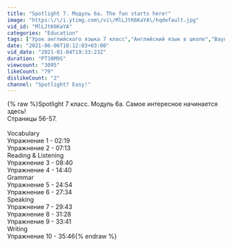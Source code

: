 ```yaml
---
title: "Spotlight 7. Модуль 6a. The fun starts here!"
image: "https:\/\/i.ytimg.com\/vi\/MlLJtK6KaYA\/hqdefault.jpg"
vid_id: "MlLJtK6KaYA"
categories: "Education"
tags: ["Урок английского языка 7 класс","Английский язык в школе","Ваулина"]
date: "2021-06-06T18:12:03+03:00"
vid_date: "2021-01-04T19:33:23Z"
duration: "PT38M9S"
viewcount: "3095"
likeCount: "79"
dislikeCount: "2"
channel: "Spotlight? Easy!"
---
```

{% raw %}Spotlight 7 класс. Модуль 6а. Самое интересное начинается здесь!<br />Страницы 56-57.<br /><br />Vocabulary<br />   Упражнение 1 - 02:19<br />   Упражнение 2 - 07:13<br />Reading &amp; Listening<br />   Упражнение 3 - 08:40<br />   Упражнение 4 - 14:40<br />Grammar<br />   Упражнение 5 - 24:54<br />   Упражнение 6 - 27:34<br />Speaking<br />   Упражнение 7 - 29:43<br />   Упражнение 8 - 31:28<br />   Упражнение 9 - 33:41<br />Writing<br />   Упражнение 10 - 35:46{% endraw %}
